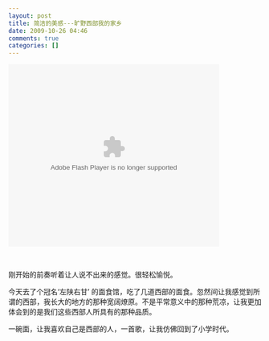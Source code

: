 ```yaml
---
layout: post
title: 简洁的美感---旷野西部我的家乡
date: 2009-10-26 04:46
comments: true
categories: []
---
```

<p><embed height="363" type="application/x-shockwave-flash" width="420" src="http://www.tudou.com/v/uNwgVodyH-0" allowscriptaccess="samedomain" allowfullscreen="true" wmode="opaque"/></p>
<p> </p>
<p>刚开始的前奏听着让人说不出来的感觉。很轻松愉悦。</p>
<p>今天去了个冠名‘左陕右甘’
的面食馆，吃了几道西部的面食。忽然间让我感觉到所谓的西部，我长大的地方的那种宽阔燎原。不是平常意义中的那种荒凉，让我更加体会到的是我们这些西部人所具有的那种品质。</p>
<p>一碗面，让我喜欢自己是西部的人，一首歌，让我仿佛回到了小学时代。</p>
